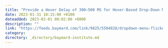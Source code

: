 ```yaml
---
title: "Provide a Hover Delay of 300–500 MS for Hover-Based Drop-Down Menus (60% Don’t)"
date: 2023-01-31 10:15:00 +0100
dateadded: 2023-02-01 00:02:06 +0000
description: ""
link: "https://feeds.baymard.com/link/9825/5504828/dropdown-menu-flickering-issue"
category:
directory: _directory/baymard-institute.md
---
```

